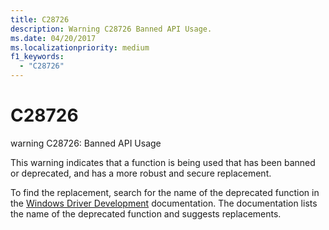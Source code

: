 ```yaml
---
title: C28726
description: Warning C28726 Banned API Usage.
ms.date: 04/20/2017
ms.localizationpriority: medium 
f1_keywords: 
  - "C28726"
---
```


# C28726


warning C28726: Banned API Usage

This warning indicates that a function is being used that has been banned or deprecated, and has a more robust and secure replacement.

To find the replacement, search for the name of the deprecated function in the [Windows Driver Development](../index.yml) documentation. The documentation lists the name of the deprecated function and suggests replacements.

 

